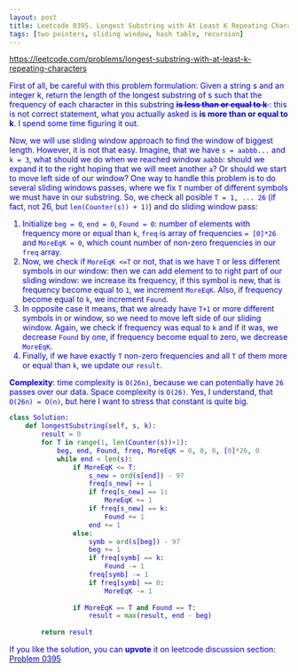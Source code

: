 ```yaml
---
layout: post
title: Leetcode 0395. Longest Substring with At Least K Repeating Characters
tags: [two pointers, sliding window, hash table, recursion]
---
```


<a href="https://leetcode.com/problems/longest-substring-with-at-least-k-repeating-characters"> <font color = blue>https://leetcode.com/problems/longest-substring-with-at-least-k-repeating-characters

First of all, be careful with this problem formulation: Given a string s and an integer k, return the length of the longest substring of s such that the frequency of each character in this substring <del>**is less than or equal to k** </del>: this is not correct statement, what you actually asked is **is more than or equal to k**. I spend some time figuring it out.

Now, we will use sliding window approach to find the window of biggest length. However, it is not that easy. Imagine, that we have `s = aabbb...` and `k = 3`, what should we do when we reached window `aabbb`: should we expand it to the right hoping that we will meet another `a`? Or should we start to move left side of our window? One way to handle this problem is to do several sliding windows passes, where we fix `T` number of different symbols we must have in our substring. So, we check all posible `T = 1, ... 26` (if fact, not 26, but `len(Counter(s)) + 1)`) and do sliding window pass:

1. Initialize `beg = 0`, `end = 0`, `Found = 0`: number of elements with frequency more or equal than `k`,  `freq` is array of frequencies `= [0]*26` and `MoreEqK = 0`, which count number of non-zero frequencies in our `freq` array.
2. Now, we check if `MoreEqK <=T` or not, that is we have `T` or less different symbols in our window: then we can add element to to right part of our sliding window: we increase its frequency, if this symbol is new, that is frequency become equal to `1`, we increment `MoreEqK`. Also, if frequency become equal to `k`, we increment `Found`.
3. In opposite case it means, that we already have `T+1` or more different symbols in or window, so we need to move left side of our sliding window. Again, we check if frequency was equal to `k` and if it was, we decrease `Found` by one, if frequency become equal to zero, we decrease `MoreEqK`.
4. Finally, if we have exactly `T` non-zero frequencies and all `T` of them more or equal than `k`, we update our `result`.

**Complexity**: time complexity is `O(26n)`, because we can potentially have `26` passes over our data. Space complexity is `O(26)`. Yes, I understand, that `O(26n) = O(n)`, but here I want to stress that constant is quite big.

```python
class Solution:
    def longestSubstring(self, s, k):
        result = 0
        for T in range(1, len(Counter(s))+1):
            beg, end, Found, freq, MoreEqK = 0, 0, 0, [0]*26, 0
            while end < len(s):
                if MoreEqK <= T:
                    s_new = ord(s[end]) - 97
                    freq[s_new] += 1
                    if freq[s_new] == 1:
                        MoreEqK += 1
                    if freq[s_new] == k:
                        Found += 1
                    end += 1
                else:
                    symb = ord(s[beg]) - 97
                    beg += 1
                    if freq[symb] == k:
                        Found -= 1
                    freq[symb] -= 1
                    if freq[symb] == 0:
                        MoreEqK -= 1
                            
                if MoreEqK == T and Found == T:
                    result = max(result, end - beg)
                    
        return result
```

If you like the solution, you can **upvote** it on leetcode discussion section:<a href="https://leetcode.com/problems/longest-substring-with-at-least-k-repeating-characters/discuss/949552/python-sliding-window-solution-explained"> <font color = blue>Problem 0395
